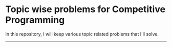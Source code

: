 # Topic wise problems for Competitive Programming
In this repository, I will keep various topic related problems that I'll solve. 

__________________________________________________________________________________________________________________________________________
